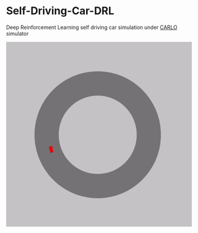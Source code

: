 # Self-Driving-Car-DRL
 Deep Reinforcement Learning self driving car simulation under [CARLO](https://github.com/Stanford-ILIAD/CARLO) simulator
 
 ![Circular map - Animated gif demo](docs/sdc_drl.gif)
